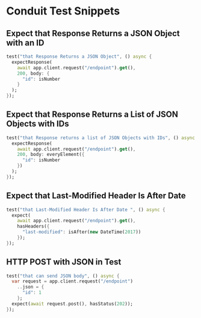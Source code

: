 # Conduit Test Snippets

## Expect that Response Returns a JSON Object with an ID

```dart
test("that Response Returns a JSON Object", () async {
  expectResponse(
    await app.client.request("/endpoint").get(),
    200, body: {
      "id": isNumber
    }
  );
});
```

## Expect that Response Returns a List of JSON Objects with IDs

```dart
test("that Response returns a list of JSON Objects with IDs", () async {
  expectResponse(
    await app.client.request("/endpoint").get(),
    200, body: everyElement({
      "id": isNumber
    })
  );
});
```

## Expect that Last-Modified Header Is After Date

```dart
test("that Last-Modified Header Is After Date ", () async {
  expect(
    await app.client.request("/endpoint").get(),
    hasHeaders({
      "last-modified": isAfter(new DateTime(2017))
    });
});
```

## HTTP POST with JSON in Test

```dart
test("that can send JSON body", () async {
  var request = app.client.request("/endpoint")
    ..json = {
      "id": 1
    };
  expect(await request.post(), hasStatus(202));
});
```


